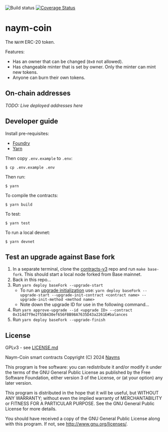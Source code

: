 ![Build status](https://github.com/nayms/naym-coin/actions/workflows/ci.yml/badge.svg?branch=master)
[![Coverage Status](https://coveralls.io/repos/github/nayms/naym-coin/badge.svg?t=wvNXqi)](https://coveralls.io/github/nayms/naym-coin)

# naym-coin

The `NAYM` ERC-20 token.

Features:

* Has an owner that can be changed (`0x0` not allowed).
* Has changeable minter that is set by owner. Only the minter can mint new tokens.
* Anyone can burn their own tokens.

## On-chain addresses

_TODO: Live deployed addresses here_

## Developer guide

Install pre-requisites:

* [Foundry](https://book.getfoundry.sh/)
* [Yarn](https://yarnpkg.com/)

Then copy `.env.example` to `.env`:

```shell
$ cp .env.example .env
```

Then run:

```shell
$ yarn
```

To compile the contracts:

```shell
$ yarn build
```

To test:

```shell
$ yarn test
```

To run a local devnet:

```shell
$ yarn devnet
```

## Test an upgrade against Base fork

1. In a separate terminal, clone the [contracts-v3](https://github.com/nayms/contracts-v3) repo and run `make base-fork`. This should start a local node forked from Base mainnet.
2. Back in this repo...
3. Run `yarn deploy baseFork --upgrade-start`
    * To run an [upgrade initialization]() use: `yarn deploy baseFork --upgrade-start --upgrade-init-contract <contract name> --upgrade-init-method <method name>`
    * Note down the upgrade ID for use in the following command...
4. Run `yarn approve-upgrade --id <upgrade ID> --contract 0x314d7f9e2f55B430ef656FBB98A7635D43a2261E#balances`
5. Run `yarn deploy baseFork --upgrade-finish`


## License

GPLv3 - see [LICENSE.md](LICENSE.md)

Naym-Coin smart contracts
Copyright (C) 2024  [Nayms](https://nayms.com)

This program is free software: you can redistribute it and/or modify
it under the terms of the GNU General Public License as published by
the Free Software Foundation, either version 3 of the License, or
(at your option) any later version.

This program is distributed in the hope that it will be useful,
but WITHOUT ANY WARRANTY; without even the implied warranty of
MERCHANTABILITY or FITNESS FOR A PARTICULAR PURPOSE.  See the
GNU General Public License for more details.

You should have received a copy of the GNU General Public License
along with this program.  If not, see <http://www.gnu.org/licenses/>.
